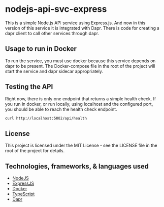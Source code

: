 # nodejs-api-svc-express

This is a simple Node.js API service using Express.js.
And now in this version of this service it is integrated with Dapr. There is code for creating a dapr client to call other services through dapr.

## Usage to run in Docker

To run the service, you must use docker because this service depends on dapr to be present. The Docker-compose file in the root of the project will start the service and dapr sidecar appropriately.

## Testing the API

Right now, there is only one endpoint that returns a simple health check. If you run in docker, or run locally, using localhost and the configured port, you should be able to reach the health check endpoint.

```bash
curl http://localhost:5002/api/health
```

## License

This project is licensed under the MIT License - see the LICENSE file in the root of the project for details.

## Technologies, frameworks, & languages used

- [NodeJS](https://nodejs.org/)
- [ExpressJS](https://expressjs.com/)
- [Docker](https://www.docker.com/)
- [TypeScript](https://www.typescriptlang.org/)
- [Dapr](https://dapr.io/)
